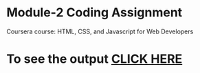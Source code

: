 

# Module-2 Coding Assignment

Coursera course: HTML, CSS, and Javascript for Web Developers

# To see the output [CLICK HERE](https://nikhilsaikb.github.io/coursera/module-2/)


